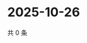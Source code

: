 # 2025-10-26

共 0 条

<!-- BEGIN ZHIHUVIDEO -->
<!-- 最后更新时间 Sun Oct 26 2025 08:57:02 GMT+0800 (China Standard Time) -->

<!-- END ZHIHUVIDEO -->
